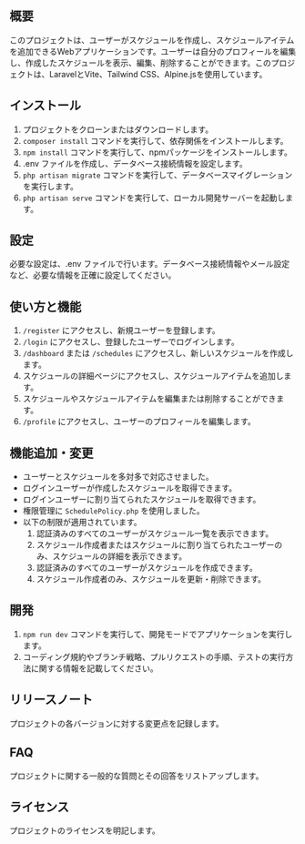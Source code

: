 ## 概要
このプロジェクトは、ユーザーがスケジュールを作成し、スケジュールアイテムを追加できるWebアプリケーションです。ユーザーは自分のプロフィールを編集し、作成したスケジュールを表示、編集、削除することができます。このプロジェクトは、LaravelとVite、Tailwind CSS、Alpine.jsを使用しています。

## インストール

1. プロジェクトをクローンまたはダウンロードします。
2. `composer install` コマンドを実行して、依存関係をインストールします。
3. `npm install` コマンドを実行して、npmパッケージをインストールします。
4. .env ファイルを作成し、データベース接続情報を設定します。
5. `php artisan migrate` コマンドを実行して、データベースマイグレーションを実行します。
6. `php artisan serve` コマンドを実行して、ローカル開発サーバーを起動します。

## 設定

必要な設定は、.env ファイルで行います。データベース接続情報やメール設定など、必要な情報を正確に設定してください。

## 使い方と機能

1. `/register` にアクセスし、新規ユーザーを登録します。
2. `/login` にアクセスし、登録したユーザーでログインします。
3. `/dashboard` または `/schedules` にアクセスし、新しいスケジュールを作成します。
4. スケジュールの詳細ページにアクセスし、スケジュールアイテムを追加します。
5. スケジュールやスケジュールアイテムを編集または削除することができます。
6. `/profile` にアクセスし、ユーザーのプロフィールを編集します。

## 機能追加・変更

- ユーザーとスケジュールを多対多で対応させました。
- ログインユーザーが作成したスケジュールを取得できます。
- ログインユーザーに割り当てられたスケジュールを取得できます。
- 権限管理に `SchedulePolicy.php` を使用しました。
- 以下の制限が適用されています。
  1. 認証済みのすべてのユーザーがスケジュール一覧を表示できます。
  2. スケジュール作成者またはスケジュールに割り当てられたユーザーのみ、スケジュールの詳細を表示できます。
  3. 認証済みのすべてのユーザーがスケジュールを作成できます。
  4. スケジュール作成者のみ、スケジュールを更新・削除できます。


## 開発

1. `npm run dev` コマンドを実行して、開発モードでアプリケーションを実行します。
2. コーディング規約やブランチ戦略、プルリクエストの手順、テストの実行方法に関する情報を記載してください。

## リリースノート
プロジェクトの各バージョンに対する変更点を記録します。

## FAQ
プロジェクトに関する一般的な質問とその回答をリストアップします。

## ライセンス
プロジェクトのライセンスを明記します。
